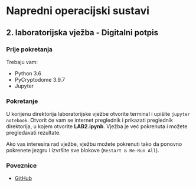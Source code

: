 # Napredni operacijski sustavi

## 2. laboratorijska vježba - **Digitalni potpis**


### Prije pokretanja

Trebaju vam:

- Python 3.6
- PyCryptodome 3.9.7
- Jupyter


### Pokretanje

U korijenu direktorija laboratorijske vježbe otvorite terminal i upišite `jupyter notebook`. Otvorit će vam se internet preglednik i prikazati preglednik direktorija, u kojem otvorite **LAB2.ipynb**. Vježba je već pokrenuta i možete pregledavati rezultate.

Ako vas interesira rad vježbe, vježbu možete pokrenuti tako da ponovno pokrenete jezgru i izvršite sve blokove (`Restart & Re-Run All`).


### Poveznice

- [GitHub](https://github.com/Yalfoosh/NOS/tree/master/LAB2)
